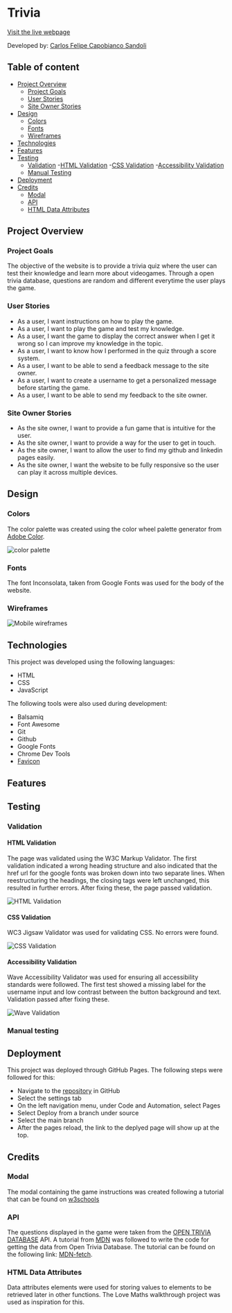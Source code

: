 # Trivia 

[Visit the live webpage](https://felipesandoli.github.io/trivia/)

Developed by: [Carlos Felipe Capobianco Sandoli](https://github.com/felipesandoli)

## Table of content

- [Project Overview](#project-overview)
    - [Project Goals](#project-goals)
    - [User Stories](#user-stories)
    - [Site Owner Stories](#site-owner-stories)
- [Design](#design)
    - [Colors](#colors)
    - [Fonts](#fonts)
    - [Wireframes](#wireframes)
- [Technologies](#technologies)
- [Features](#features)
- [Testing](#testing)
    - [Validation](#validation)
        -[HTML Validation](#html-validation)
        -[CSS Validation](#css-validation)
        -[Accessibility Validation](#accessibility-validation)
    - [Manual Testing](#manual-testing)
- [Deployment](#deployment)
- [Credits](#credits)
    - [Modal](#modal)
    - [API](#api)
    - [HTML Data Attributes](#html-data-attributes)

## Project Overview

### Project Goals

The objective of the website is to provide a trivia quiz where the user can test their knowledge and learn more about videogames. Through a open trivia database, questions are random and different everytime the user plays the game.

### User Stories

- As a user, I want instructions on how to play the game.
- As a user, I want to play the game and test my knowledge.
- As a user, I want the game to display the correct answer when I get it wrong so I can improve my knowledge in the topic.
- As a user, I want to know how I performed in the quiz through a score system.
- As a user, I want to be able to send a feedback message to the site owner.
- As a user, I want to create a username to get a personalized message before starting the game.
- As a user, I want to be able to send my feedback to the site owner.

### Site Owner Stories

- As the site owner, I want to provide a fun game that is intuitive for the user.
- As the site owner, I want to provide a way for the user to get in touch.
- As the site owner, I want to allow the user to find my github and linkedin pages easily.
- As the site owner, I want the website to be fully responsive so the user can play it across multiple devices.

## Design

### Colors

The color palette was created using the color wheel palette generator from [Adobe Color](https://color.adobe.com/create/color-wheel).

![color palette](./documentation/design/color-palette.png)

### Fonts

The font Inconsolata, taken from Google Fonts was used for the body of the website.

### Wireframes

![Mobile wireframes](./documentation/design/wireframes/mobile-wireframes.png)

## Technologies

This project was developed using the following languages:

- HTML
- CSS
- JavaScript

The following tools were also used during development:

- Balsamiq
- Font Awesome
- Git
- Github
- Google Fonts
- Chrome Dev Tools
- [Favicon](https://www.favicon.cc/)

## Features

## Testing

### Validation

#### HTML Validation

The page was validated using the W3C Markup Validator. The first validation indicated a wrong heading structure and also indicated that the href url for the google fonts was broken down into two separate lines. When reestructuring the headings, the closing tags were left unchanged, this resulted in further errors. After fixing these, the page passed validation.

![HTML Validation](./documentation/validation/html-validation.png)

#### CSS Validation

WC3 Jigsaw Validator was used for validating CSS. No errors were found.

![CSS Validation](./documentation/validation/css-validation.png)

#### Accessibility Validation

Wave Accessibility Validator was used for ensuring all accessibility standards were followed. The first test showed a missing label for the username input and low contrast between the button background and text. Validation passed after fixing these.

![Wave Validation](./documentation/validation/accessibility-validation.png)

### Manual testing

## Deployment

This project was deployed through GitHub Pages. The following steps were followed for this:

- Navigate to the [repository](https://github.com/felipesandoli/trivia) in GitHub
- Select the settings tab
- On the left navigation menu, under Code and Automation, select Pages
- Select Deploy from a branch under source
- Select the main branch
- After the pages reload, the link to the deplyed page will show up at the top.

## Credits

### Modal

The modal containing the game instructions was created following a tutorial that can be found on [w3schools](https://www.w3schools.com/howto/howto_css_modals.asp)

### API

The questions displayed in the game were taken from the [OPEN TRIVIA DATABASE](https://opentdb.com/) API. A tutorial from [MDN](https://developer.mozilla.org/en-US/) was followed to write the code for getting the data from Open Trivia Database. The tutorial can be found on the following link: [MDN-fetch](https://developer.mozilla.org/en-US/docs/Web/API/Fetch_API/Using_Fetch).

### HTML Data Attributes

Data attributes elements were used for storing values to elements to be retrieved later in other functions. The Love Maths walkthrough project was used as inspiration for this.